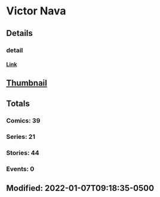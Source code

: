 # Victor  Nava 
## Details
### detail
#### [Link](http://marvel.com/comics/creators/13601/victor_nava?utm_campaign=apiRef&utm_source=225578a89fc76f3d20fbffda5d17a88d)
## [Thumbnail](http://i.annihil.us/u/prod/marvel/i/mg/b/40/image_not_available.jpg)
## Totals
### Comics: 39
### Series: 21
### Stories: 44
### Events: 0
## Modified: 2022-01-07T09:18:35-0500